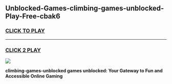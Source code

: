 
## Unblocked-Games-climbing-games-unblocked-Play-Free-cbak6
<h3>
<a href="https://premium76.site?title=climbing-games-unblocked&ref=21A">CLICK TO PLAY</a></h3>
<hr>

<h3>
<a href="https://premium76.site?title=climbing-games-unblocked&ref=21A">CLICK 2 PLAY</a>
  
</h3>

<a href="https://premium76.site?title=climbing-games-unblocked&ref=21A"><img src="https://clearcache.store/games.png"></a>


**climbing-games-unblocked games unblocked: Your Gateway to Fun and Accessible Online Gaming**
